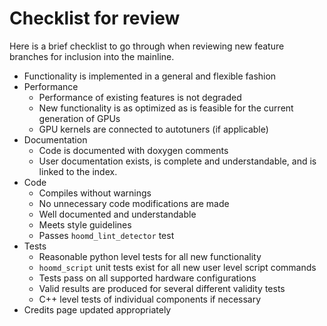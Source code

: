# Checklist for review

Here is a brief checklist to go through when reviewing new feature branches for inclusion into the mainline.

* Functionality is implemented in a general and flexible fashion
* Performance
    * Performance of existing features is not degraded
    * New functionality is as optimized as is feasible for the current generation of GPUs
    * GPU kernels are connected to autotuners (if applicable)
* Documentation
    * Code is documented with doxygen comments
    * User documentation exists, is complete and understandable, and is linked to the index.
* Code
   * Compiles without warnings
   * No unnecessary code modifications are made
   * Well documented and understandable
   * Meets style guidelines
   * Passes `hoomd_lint_detector` test
* Tests
    * Reasonable python level tests for all new functionality
    * `hoomd_script` unit tests exist for all new user level script commands
    * Tests pass on all supported hardware configurations
    * Valid results are produced for several different validity tests
    * C++ level tests of individual components if necessary
* Credits page updated appropriately

